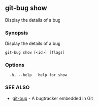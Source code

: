 ## git-bug show

Display the details of a bug

### Synopsis

Display the details of a bug

```
git-bug show [<id>] [flags]
```

### Options

```
  -h, --help   help for show
```

### SEE ALSO

* [git-bug](git-bug.md)	 - A bugtracker embedded in Git

